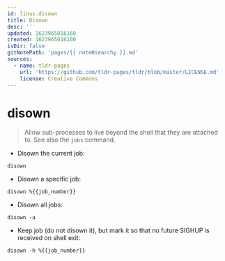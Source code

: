 ```yaml
---
id: linux.disown
title: Disown
desc: ''
updated: 1623965016160
created: 1623965016160
isDir: false
gitNotePath: 'pages/{{ noteHiearchy }}.md'
sources:
  - name: tldr-pages
    url: 'https://github.com/tldr-pages/tldr/blob/master/LICENSE.md'
    license: Creative Commons
---
```

# disown

> Allow sub-processes to live beyond the shell that they are attached to.
> See also the `jobs` command.

- Disown the current job:

`disown`

- Disown a specific job:

`disown %{{job_number}}`

- Disown all jobs:

`disown -a`

- Keep job (do not disown it), but mark it so that no future SIGHUP is received on shell exit:

`disown -h %{{job_number}}`

